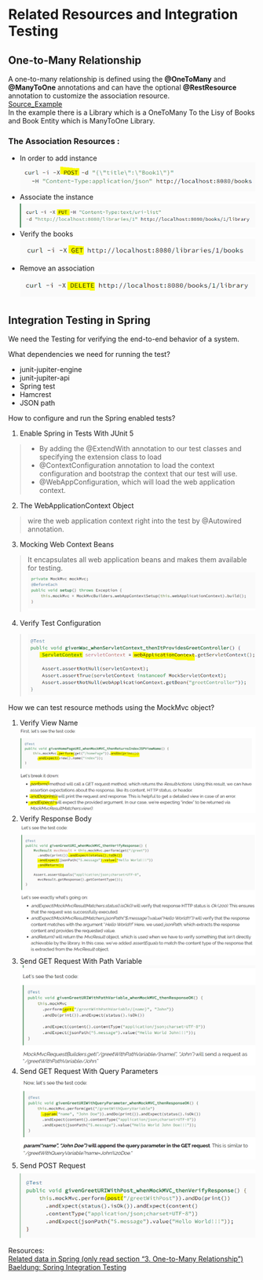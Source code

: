 # Related Resources and Integration Testing  

## One-to-Many Relationship  
A one-to-many relationship is defined using the **@OneToMany** and **@ManyToOne** annotations and can have the optional **@RestResource** annotation to customize the association resource.  
[Source_Example](https://www.baeldung.com/spring-data-rest-relationships)  
In the example there is a Library which is a OneToMany To the Lisy of Books and Book Entity which is ManyToOne Library.   
  
### The Association Resources :  
* In order to add instance  
![add](./Related_Testing_Image/add.PNG)   
* Associate the instance   
![associate](./Related_Testing_Image/associate.PNG)    
* Verify the books  
![verify](./Related_Testing_Image/verify.PNG)  
* Remove an association  
![remove](./Related_Testing_Image/remove.PNG)  
  
## Integration Testing in Spring  
We need the Testing for verifying the end-to-end behavior of a system.  
  
What dependencies we need for running the test?  
* junit-jupiter-engine  
* junit-jupiter-api  
* Spring test  
* Hamcrest  
* JSON path  
  
How to configure and run the Spring enabled tests?  
1. Enable Spring in Tests With JUnit 5  
> * By adding the @ExtendWith annotation to our test classes and specifying the extension class to load  
> * @ContextConfiguration annotation to load the context configuration and bootstrap the context that our test will use.  
> * @WebAppConfiguration, which will load the web application context.  
2. The WebApplicationContext Object  
> wire the web application context right into the test by @Autowired annotation.  
3. Mocking Web Context Beans  
>  It encapsulates all web application beans and makes them available for testing.  
> ![mockMvc](./Related_Testing_Image/mockMvc.PNG)  
4. Verify Test Configuration  
> ![test](./Related_Testing_Image/verifyTest.PNG)  
  
How we can test resource methods using the MockMvc object?  
1. Verify View Name  
![1](./Related_Testing_Image/test1.PNG)  
2. Verify Response Body  
![2](./Related_Testing_Image/test2.PNG)  
3. Send GET Request With Path Variable  
![3](./Related_Testing_Image/test3.PNG)  
4. Send GET Request With Query Parameters  
![4](./Related_Testing_Image/test4.PNG)    
5. Send POST Request  
![5](./Related_Testing_Image/test5.PNG)  

  
Resources:  
[Related data in Spring (only read section “3. One-to-Many Relationship”)](https://www.baeldung.com/spring-data-rest-relationships)  
[Baeldung: Spring Integration Testing](https://www.baeldung.com/integration-testing-in-spring)  


